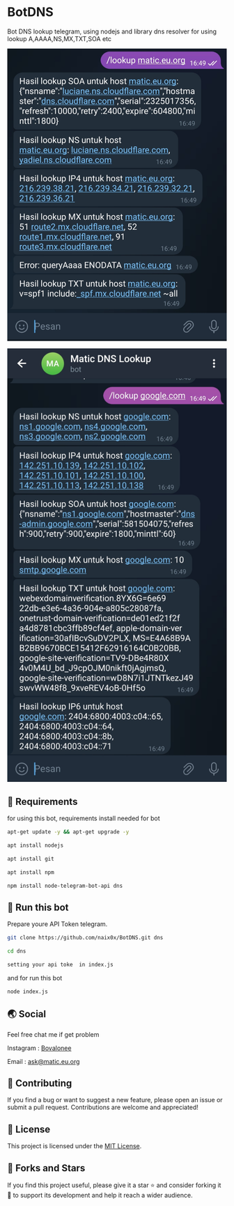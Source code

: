 # BotDNS
Bot DNS lookup telegram, using nodejs and library dns resolver for using lookup A,AAAA,NS,MX,TXT,SOA etc

<p align="left">
  <img src="https://raw.githubusercontent.com/naix0x/BotDNS/main/Screenshot_20231112-164920_Telegram.jpg" />
</p>

<p align="right">
  <img src="https://raw.githubusercontent.com/naix0x/BotDNS/main/Screenshot_20231112-164929_Telegram.jpg" />
</p>


## 🦖 Requirements 

for using this bot, requirements install needed for bot

```bash
apt-get update -y && apt-get upgrade -y
```

```bash
apt install nodejs
```

```bash
apt install git
```

```bash
apt install npm
```

```bash
npm install node-telegram-bot-api dns
```

## 🚀 Run this bot

Prepare youre API Token telegram.

```bash
git clone https://github.com/naix0x/BotDNS.git dns
```

```bash
cd dns
```

```bash
setting your api toke  in index.js 
```

and for run this bot
```bash
node index.js
```

## 🌏 Social

Feel free chat me if get problem

Instagram : [Bovalonee](https://instagram.com/bovalonee)

Email : ask@matic.eu.org

## 🤝 Contributing

If you find a bug or want to suggest a new feature, please open an issue or submit a pull request. Contributions are welcome and appreciated!

## 📝 License

This project is licensed under the [MIT License](https://github.com/naix0x/BotDNS/blob/main/LICENSE).

## 👥 Forks and Stars

If you find this project useful, please give it a star ⭐ and consider forking it 🍴 to support its development and help it reach a wider audience.
